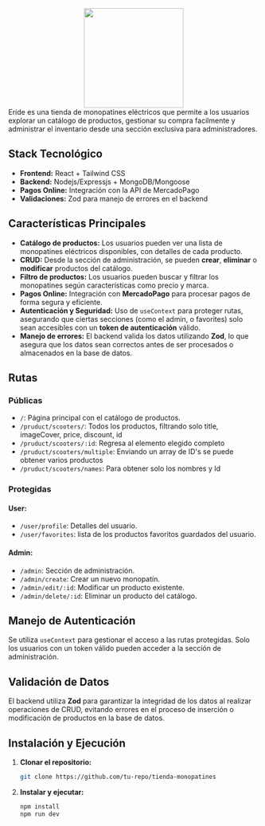 <div align="center">  
  <img src= "https://github.com/user-attachments/assets/066c61a5-1012-4d95-9384-3360f17e3403" width="200px">
</div>
Eride es una tienda de monopatines eléctricos que permite a los usuarios explorar un catálogo de productos, gestionar su compra facilmente y administrar el inventario desde una sección exclusiva para administradores.

## Stack Tecnológico
- **Frontend:** React + Tailwind CSS
- **Backend:** Nodejs/Expressjs + MongoDB/Mongoose
- **Pagos Online:** Integración con la API de MercadoPago
- **Validaciones:** Zod para manejo de errores en el backend

## Características Principales
- **Catálogo de productos:** Los usuarios pueden ver una lista de monopatines eléctricos disponibles, con detalles de cada producto.
- **CRUD:** Desde la sección de administración, se pueden **crear**, **eliminar** o **modificar** productos del catálogo.
- **Filtro de productos:** Los usuarios pueden buscar y filtrar los monopatines según características como precio y marca.
- **Pagos Online:** Integración con **MercadoPago** para procesar pagos de forma segura y eficiente.
- **Autenticación y Seguridad:** Uso de `useContext` para proteger rutas, asegurando que ciertas secciones (como el admin, o favorites) solo sean accesibles con un **token de autenticación** válido.
- **Manejo de errores:** El backend valida los datos utilizando **Zod**, lo que asegura que los datos sean correctos antes de ser procesados o almacenados en la base de datos.

## Rutas

### Públicas
- `/`: Página principal con el catálogo de productos.
- `/pruduct/scooters/`: Todos los productos, filtrando solo title, imageCover, price, discount, id
- `/pruduct/scooters/:id`: Regresa al elemento elegido completo
- `/pruduct/scooters/multiple`: Enviando un array de ID's se puede obtener varios productos
- `/pruduct/scooters/names`: Para obtener solo los nombres y Id

### Protegidas
#### User:
- `/user/profile`: Detalles del usuario.
- `/user/favorites`: lista de los productos favoritos guardados del usuario.

#### Admin:
- `/admin`: Sección de administración.
- `/admin/create`: Crear un nuevo monopatín.
- `/admin/edit/:id`: Modificar un producto existente.
- `/admin/delete/:id`: Eliminar un producto del catálogo.

## Manejo de Autenticación
Se utiliza `useContext` para gestionar el acceso a las rutas protegidas. Solo los usuarios con un token válido pueden acceder a la sección de administración.

## Validación de Datos
El backend utiliza **Zod** para garantizar la integridad de los datos al realizar operaciones de CRUD, evitando errores en el proceso de inserción o modificación de productos en la base de datos.

## Instalación y Ejecución
1. **Clonar el repositorio:**
   ```bash
   git clone https://github.com/tu-repo/tienda-monopatines
   ```
2. **Instalar y ejecutar:**
   ```bash
   npm install
   npm run dev
   ```


